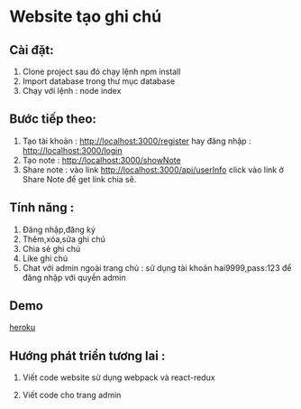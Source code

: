 # Website tạo ghi chú
## Cài đặt:

1. Clone project sau đó chạy lệnh npm install
2. Import database trong thư mục database
3. Chạy với lệnh : node index

## Bước tiếp theo:

1. Tạo tài khoản : [http://localhost:3000/register](http://localhost:3000/register) hay đăng nhập : [http://localhost:3000/login](http://localhost:3000/login)
2. Tạo note : [http://localhost:3000/showNote](http://localhost:3000/showNote)
3. Share note : vào link [http://localhost:3000/api/userInfo](http://localhost:3000/api/userInfo) click vào link ở Share Note để get link chia sẽ. 


## Tính năng :

1. Đăng nhập,đăng ký
1. Thêm,xóa,sửa ghi chú
2. Chia sẻ ghi chú
3. Like ghi chú
4. Chat với admin ngoài trang chủ : sử dụng tài khoản hai9999,pass:123 để đăng nhập với quyền admin

## Demo

[heroku](https://note999.herokuapp.com/)

## Hướng phát triển tương lai :

1. Viết code website sử dụng webpack và react-redux

2. Viết code cho trang admin
